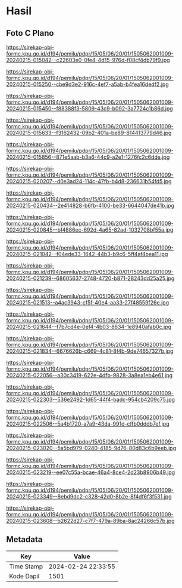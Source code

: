 # Hasil

## Foto C Plano

https://sirekap-obj-formc.kpu.go.id/d194/pemilu/pdpr/15/05/06/20/01/1505062001009-20240215-015042--c22603e0-0fe4-4d15-976d-f08cf4db79f9.jpg

https://sirekap-obj-formc.kpu.go.id/d194/pemilu/pdpr/15/05/06/20/01/1505062001009-20240215-015250--cbe9d3e2-916c-4ef7-a5ab-b4fea16dedf2.jpg

https://sirekap-obj-formc.kpu.go.id/d194/pemilu/pdpr/15/05/06/20/01/1505062001009-20240215-015450--f88388f3-5809-43c9-b092-3a7724c1b86d.jpg

https://sirekap-obj-formc.kpu.go.id/d194/pemilu/pdpr/15/05/06/20/01/1505062001009-20240215-015633--f3162432-09b2-401a-be89-814413779d46.jpg

https://sirekap-obj-formc.kpu.go.id/d194/pemilu/pdpr/15/05/06/20/01/1505062001009-20240215-015856--871e5aab-b3a6-44c9-a2e1-1276fc2c6dde.jpg

https://sirekap-obj-formc.kpu.go.id/d194/pemilu/pdpr/15/05/06/20/01/1505062001009-20240215-020207--d0e3ad24-114c-47fb-b4d8-236631b54fd5.jpg

https://sirekap-obj-formc.kpu.go.id/d194/pemilu/pdpr/15/05/06/20/01/1505062001009-20240215-020434--2e414828-b6fb-4100-be33-6644047de41b.jpg

https://sirekap-obj-formc.kpu.go.id/d194/pemilu/pdpr/15/05/06/20/01/1505062001009-20240215-020845--bf4886ec-692d-4a65-82ad-1032708bf55a.jpg

https://sirekap-obj-formc.kpu.go.id/d194/pemilu/pdpr/15/05/06/20/01/1505062001009-20240215-021042--f04ede33-1642-44b3-b9c6-5ff4af4bea11.jpg

https://sirekap-obj-formc.kpu.go.id/d194/pemilu/pdpr/15/05/06/20/01/1505062001009-20240215-021239--68605637-2748-4720-b871-28243dd25a25.jpg

https://sirekap-obj-formc.kpu.go.id/d194/pemilu/pdpr/15/05/06/20/01/1505062001009-20240215-021513--a4ac3943-cf5f-40e4-aa33-27f48559f26e.jpg

https://sirekap-obj-formc.kpu.go.id/d194/pemilu/pdpr/15/05/06/20/01/1505062001009-20240215-021644--f7b7cd4e-0ef4-4b03-8634-1e8940afab0c.jpg

https://sirekap-obj-formc.kpu.go.id/d194/pemilu/pdpr/15/05/06/20/01/1505062001009-20240215-021834--6676626b-c669-4c81-8f4b-9de74657327b.jpg

https://sirekap-obj-formc.kpu.go.id/d194/pemilu/pdpr/15/05/06/20/01/1505062001009-20240215-022056--a30c3419-622e-4dfb-9828-3a8ea1eb4e61.jpg

https://sirekap-obj-formc.kpu.go.id/d194/pemilu/pdpr/15/05/06/20/01/1505062001009-20240215-022303--536e2492-1d65-44f4-badc-954cb4209c75.jpg

https://sirekap-obj-formc.kpu.go.id/d194/pemilu/pdpr/15/05/06/20/01/1505062001009-20240215-022506--5a4b1720-a7a9-43da-991d-cffb0dddb7ef.jpg

https://sirekap-obj-formc.kpu.go.id/d194/pemilu/pdpr/15/05/06/20/01/1505062001009-20240215-023020--5a5bd979-0240-4185-9d76-80d83c6b9eeb.jpg

https://sirekap-obj-formc.kpu.go.id/d194/pemilu/pdpr/15/05/06/20/01/1505062001009-20240215-023219--ee07c55a-bcae-46a4-8ce4-2d23b8906b49.jpg

https://sirekap-obj-formc.kpu.go.id/d194/pemilu/pdpr/15/05/06/20/01/1505062001009-20240215-023349--8ebd9dc2-c328-42d0-8b2e-8f4df6f3f531.jpg

https://sirekap-obj-formc.kpu.go.id/d194/pemilu/pdpr/15/05/06/20/01/1505062001009-20240215-023608--b2622d27-c7f7-479a-89ba-8ac24266c57b.jpg


## Metadata

| Key        | Value               |
| ---------- | ------------------- |
| Time Stamp | 2024-02-24 22:33:55 |
| Kode Dapil | 1501                |



